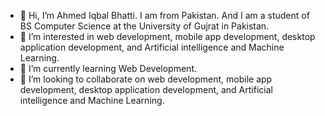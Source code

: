 - 👋 Hi, I’m Ahmed Iqbal Bhatti. I am from Pakistan. And I am a student of BS Computer Science at the University of Gujrat in Pakistan.
- 👀 I’m interested in web development, mobile app development, desktop application development, and Artificial intelligence and Machine Learning.
- 🌱 I’m currently learning Web Development.
- 💞️ I’m looking to collaborate on web development, mobile app development, desktop application development, and Artificial intelligence and Machine Learning.
<!---
Ahmed786687/Ahmed786687 is a ✨ special ✨ repository because its `README.md` (this file) appears on your GitHub profile.
You can click the Preview link to take a look at your changes.
--->
